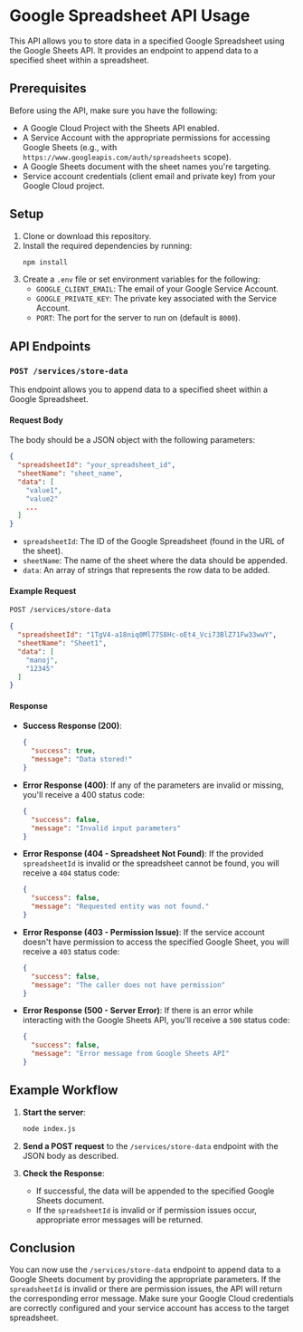# Google Spreadsheet API Usage

This API allows you to store data in a specified Google Spreadsheet using the Google Sheets API. It provides an endpoint to append data to a specified sheet within a spreadsheet.

## Prerequisites

Before using the API, make sure you have the following:

- A Google Cloud Project with the Sheets API enabled.
- A Service Account with the appropriate permissions for accessing Google Sheets (e.g., with `https://www.googleapis.com/auth/spreadsheets` scope).
- A Google Sheets document with the sheet names you're targeting.
- Service account credentials (client email and private key) from your Google Cloud project.

## Setup

1. Clone or download this repository.
2. Install the required dependencies by running:
    ```bash
    npm install
    ```
3. Create a `.env` file or set environment variables for the following:
    - `GOOGLE_CLIENT_EMAIL`: The email of your Google Service Account.
    - `GOOGLE_PRIVATE_KEY`: The private key associated with the Service Account.
    - `PORT`: The port for the server to run on (default is `8000`).

## API Endpoints

### `POST /services/store-data`

This endpoint allows you to append data to a specified sheet within a Google Spreadsheet.

#### Request Body

The body should be a JSON object with the following parameters:
```json
{
  "spreadsheetId": "your_spreadsheet_id",
  "sheetName": "sheet_name",
  "data": [
    "value1",
    "value2"
    ...
  ]
}
```

- `spreadsheetId`: The ID of the Google Spreadsheet (found in the URL of the sheet).
- `sheetName`: The name of the sheet where the data should be appended.
- `data`: An array of strings that represents the row data to be added.

#### Example Request

```bash
POST /services/store-data
```

```json
{
  "spreadsheetId": "1TgV4-a18niq0Ml77S8Hc-oEt4_Vci73BlZ71Fw33wwY",
  "sheetName": "Sheet1",
  "data": [
    "manoj",
    "12345"
  ]
}
```

#### Response

- **Success Response (200)**:
    ```json
    {
      "success": true,
      "message": "Data stored!"
    }
    ```

- **Error Response (400)**:
    If any of the parameters are invalid or missing, you'll receive a 400 status code:
    ```json
    {
      "success": false,
      "message": "Invalid input parameters"
    }
    ```

- **Error Response (404 - Spreadsheet Not Found)**:
    If the provided `spreadsheetId` is invalid or the spreadsheet cannot be found, you will receive a `404` status code:
    ```json
    {
      "success": false,
      "message": "Requested entity was not found."
    }
    ```

- **Error Response (403 - Permission Issue)**:
    If the service account doesn't have permission to access the specified Google Sheet, you will receive a `403` status code:
    ```json
    {
      "success": false,
      "message": "The caller does not have permission"
    }
    ```

- **Error Response (500 - Server Error)**:
    If there is an error while interacting with the Google Sheets API, you'll receive a `500` status code:
    ```json
    {
      "success": false,
      "message": "Error message from Google Sheets API"
    }
    ```

## Example Workflow

1. **Start the server**:
    ```bash
    node index.js
    ```

2. **Send a POST request** to the `/services/store-data` endpoint with the JSON body as described.

3. **Check the Response**:
    - If successful, the data will be appended to the specified Google Sheets document.
    - If the `spreadsheetId` is invalid or if permission issues occur, appropriate error messages will be returned.

## Conclusion

You can now use the `/services/store-data` endpoint to append data to a Google Sheets document by providing the appropriate parameters. If the `spreadsheetId` is invalid or there are permission issues, the API will return the corresponding error message. Make sure your Google Cloud credentials are correctly configured and your service account has access to the target spreadsheet.